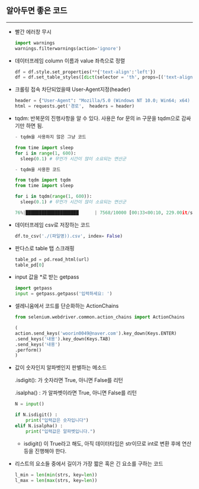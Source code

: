 ## 알아두면 좋은 코드
--------
  

- 빨간 에러창 무시
  ```python
  import warnings
  warnings.filterwarnings(action='ignore')
  ```

- 데이터프레임 column 이름과 value 좌측으로 정렬
  ```python
  df = df.style.set_properties(**{'text-align':'left'})
  df = df.set_table_styles([dict(selector = 'th', props=[('text-align', 'left')])]) 
  ```

- 크롤링 접속 차단되었을때 User-Agent지정(header) 
  ```python
  header = {"User-Agent": "Mozilla/5.0 (Windows NT 10.0; Win64; x64) AppleWebKit/537.36 (KHTML, like Gecko)"}
  html = requests.get('경로',  headers = header) 
  ```

- tqdm: 반복문의 진행사항을 알 수 있다. 
  사용은 for 문의 in 구문을 tqdm으로 감싸기만 하면 됨.
  ```python
  - tqdm을 사용하지 않은 그냥 코드

  from time import sleep
  for i in range(1, 600):
    sleep(0.1) # 무언가 시간이 많이 소요되는 연산군

  - tqdm을 사용한 코드

  from tqdm import tqdm
  from time import sleep
  
  for i in tqdm(range(1, 600)):
    sleep(0.1) # 무언가 시간이 많이 소요되는 연산군

  76%|████████████████████      | 7568/10000 [00:33<00:10, 229.00it/s]
  ```


- 데이터프레임 csv로 저장하는 코드
  ```python
  df.to_csv('./(파일명)).csv', index= False)
  ```

- 판다스로 table 탭 스크래핑
  ```python
  table_pd = pd.read_html(url)
  table_pd[0]
  ```

- input 값을 *로 받는 getpass
  ```python
  import getpass
  input = getpass.getpass('입력하세요: ')
  ```

- 셀레니움에서 코드를 단순화하는 ActionChains
  ```python
  from selenium.webdriver.common.action_chains import ActionChains
  
  (
  action.send_keys('woorin0049@naver.com').key_down(Keys.ENTER)
  .send_keys('내용').key_down(Keys.TAB)
  .send_keys('내용')
  .perform()
  )
  ```

- 값이 숫자인지 알파벳인지 판별하는 메소드

  <value>.isdigit(): 가 숫자라면 True, 아니면 False를 리턴

  <value>.isalpha() : 가 알파벳이라면 True, 아니면 False를 리턴

 
  ```python
  N = input()

  if N.isdigit() : 
      print("입력값은 숫자입니다")
  elif N.isalpha() :
      print("입력값은 알파벳입니다.")
  ```
 

  * isdigit() 이 True라고 해도, 아직 데이터타입은 str이므로 int로 변환 후에 연산 등을 진행해야 한다.  
  
  
- 리스트의 요소들 중에서 길이가 가장 짧은 혹은 긴 요소를 구하는 코드
  ```python
  l_min = len(min(strs, key=len))
  l_max = len(max(strs, key=len))
  ```